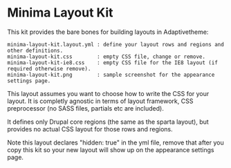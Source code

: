 # Minima Layout Kit

This kit provides the bare bones for building layouts in Adaptivetheme:

    minima-layout-kit.layout.yml : define your layout rows and regions and other definitions.
    minima-layout-kit.css        : empty CSS file, change or remove.
    minima-layout-kit-ie8.css    : empty CSS file for the IE8 layout (if required otherwise remove).
    minima-layout-kit.png        : sample screenshot for the appearance settings page.

This layout assumes you want to choose how to write the CSS for your layout. It is completly agnostic in terms of layout framework, CSS preprocessor (no SASS files, partials etc are included).

It defines only Drupal core regions (the same as the sparta layout), but provides no actual CSS layout for those rows and regions.

Note this layout declares "hidden: true" in the yml file, remove that after you copy this kit so your new layout will show up on the appearance settings page.
